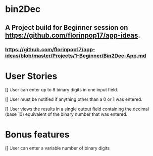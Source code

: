 # bin2Dec

## A Project build for Beginner session on https://github.com/florinpop17/app-ideas.

### https://github.com/florinpop17/app-ideas/blob/master/Projects/1-Beginner/Bin2Dec-App.md


# User Stories

   [] User can enter up to 8 binary digits in one input field.
   
   [] User must be notified if anything other than a 0 or 1 was entered.
   
   [] User views the results in a single output field containing the decimal (base 10) equivalent of the binary number that was entered.

# Bonus features

   [] User can enter a variable number of binary digits

